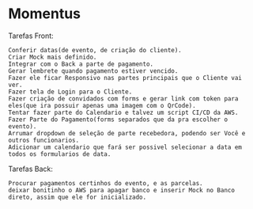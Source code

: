 # Momentus


Tarefas Front:

    Conferir datas(de evento, de criação do cliente).
    Criar Mock mais definido.
    Integrar com o Back a parte de pagamento.
    Gerar lembrete quando pagamento estiver vencido.
    Fazer ele ficar Responsivo nas partes principais que o Cliente vai ver.
    Fazer tela de Login para o Cliente.
    Fazer criação de convidados com forms e gerar link com token para eles(que ira possuir apenas uma imagem com o QrCode).
    Tentar fazer parte do Calendario e talvez um script CI/CD da AWS.
    Fazer Parte do Pagamento(forms separados que da pra escolher o evento).
    Arrumar dropdown de seleção de parte recebedora, podendo ser Você e outros funcionarios.
    Adicionar um calendario que fará ser possivel selecionar a data em todos os formularios de data.

Tarefas Back:

    Procurar pagamentos certinhos do evento, e as parcelas.
    deixar bonitinho o AWS para apagar banco e inserir Mock no Banco direto, assim que ele for inicializado.